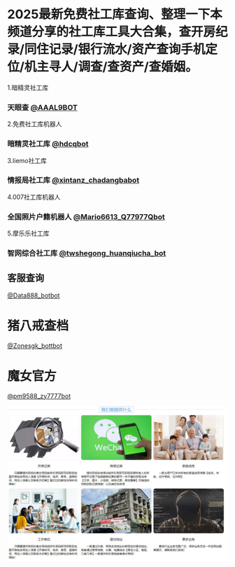 # 2025最新免费社工库查询、整理一下本频道分享的社工库工具大合集，查开房纪录/同住记录/银行流水/资产查询手机定位/机主寻人/调查/查资产/查婚姻。


1.暗精灵社工库
### 天眼查 [@AAAL9BOT](https://t.me/AAAL8BOT?start=NTgzNzg1NTEy)

2.免费社工库机器人
### 暗精灵社工库 [@hdcqbot](https://t.me/hdcqbot?start=NTgzNzg1NTEy)

3.liemo社工库
### 情报局社工库 [@xintanz_chadangbabot](https://t.me/xintanz_chadangbabot?start=NTgzNzg1NTEy)

4.007社工库机器人
### 全国照片户籍机器人 [@Mario6613_Q77977Qbot](https://t.me/xintanz_chadangbabot?start=NTgzNzg1NTEy)

5.摩乐乐社工库
### 智网综合社工库 [@twshegong_huanqiucha_bot](https://t.me/twshegong_huanqiucha_bot?start=qr4mnWQdL2Wx)

## 客服查询
 [@Data888_botbot](https://t.me/Data888_botbot?start=NTgzNzg1NTEy)

# 猪八戒查档 
[@Zonesgk_bottbot](https://t.me/Zonesgk_bottbot?start=NTgzNzg1NTEy)

# 魔女官方 
[@pm9588_zy7777bot](https://t.me/pm9588_zy7777bot?start=NTgzNzg1NTEy)

<img src="pic/bbb.png" alt="免费社工库" border="0">
